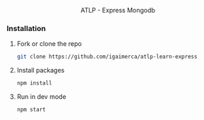 <div align="center">
  <p align="center">
     ATLP - Express Mongodb
  </p>
</div>

### Installation

1. Fork or clone the repo
   ```sh
   git clone https://github.com/igaimerca/atlp-learn-express
   ```
2. Install packages
   ```sh
   npm install
   ```
2. Run in dev mode
   ```sh
   npm start
   ```
